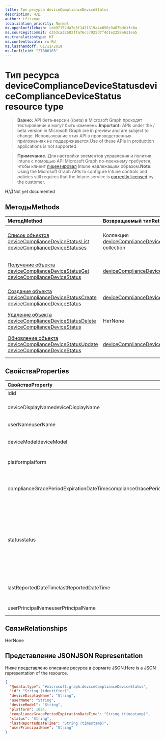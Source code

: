 ```yaml
---
title: Тип ресурса deviceComplianceDeviceStatus
description: Н/Д
author: tfitzmac
localization_priority: Normal
ms.openlocfilehash: ceb97152da7e3f1421319a4e890c9467bde1fc0a
ms.sourcegitcommit: d2b3ca32602ffa76cc7925d7f4d1e2258e611ea5
ms.translationtype: MT
ms.contentlocale: ru-RU
ms.lasthandoff: 01/11/2019
ms.locfileid: "27880103"
---
```

# <a name="devicecompliancedevicestatus-resource-type"></a><span data-ttu-id="83d8f-103">Тип ресурса deviceComplianceDeviceStatus</span><span class="sxs-lookup"><span data-stu-id="83d8f-103">deviceComplianceDeviceStatus resource type</span></span>

> <span data-ttu-id="83d8f-104">**Важно:** API бета-версии (/beta) в Microsoft Graph проходят тестирование и могут быть изменены.</span><span class="sxs-lookup"><span data-stu-id="83d8f-104">**Important:** APIs under the / beta version in Microsoft Graph are in preview and are subject to change.</span></span> <span data-ttu-id="83d8f-105">Использование этих API в производственных приложениях не поддерживается.</span><span class="sxs-lookup"><span data-stu-id="83d8f-105">Use of these APIs in production applications is not supported.</span></span>

> <span data-ttu-id="83d8f-106">**Примечание.** Для настройки элементов управления и политик Intune с помощью API Microsoft Graph по-прежнему требуется, чтобы клиент [лицензировал](https://go.microsoft.com/fwlink/?linkid=839381) Intune надлежащим образом.</span><span class="sxs-lookup"><span data-stu-id="83d8f-106">**Note:** Using the Microsoft Graph APIs to configure Intune controls and policies still requires that the Intune service is [correctly licensed](https://go.microsoft.com/fwlink/?linkid=839381) by the customer.</span></span>

<span data-ttu-id="83d8f-107">Н/Д</span><span class="sxs-lookup"><span data-stu-id="83d8f-107">Not yet documented</span></span>
## <a name="methods"></a><span data-ttu-id="83d8f-108">Методы</span><span class="sxs-lookup"><span data-stu-id="83d8f-108">Methods</span></span>
|<span data-ttu-id="83d8f-109">Метод</span><span class="sxs-lookup"><span data-stu-id="83d8f-109">Method</span></span>|<span data-ttu-id="83d8f-110">Возвращаемый тип</span><span class="sxs-lookup"><span data-stu-id="83d8f-110">Return Type</span></span>|<span data-ttu-id="83d8f-111">Описание</span><span class="sxs-lookup"><span data-stu-id="83d8f-111">Description</span></span>|
|:---|:---|:---|
|[<span data-ttu-id="83d8f-112">Список объектов deviceComplianceDeviceStatus</span><span class="sxs-lookup"><span data-stu-id="83d8f-112">List deviceComplianceDeviceStatuses</span></span>](../api/intune-deviceconfig-devicecompliancedevicestatus-list.md)|<span data-ttu-id="83d8f-113">Коллекция [deviceComplianceDeviceStatus](../resources/intune-deviceconfig-devicecompliancedevicestatus.md)</span><span class="sxs-lookup"><span data-stu-id="83d8f-113">[deviceComplianceDeviceStatus](../resources/intune-deviceconfig-devicecompliancedevicestatus.md) collection</span></span>|<span data-ttu-id="83d8f-114">Список свойств и связей объектов [deviceComplianceDeviceStatus](../resources/intune-deviceconfig-devicecompliancedevicestatus.md).</span><span class="sxs-lookup"><span data-stu-id="83d8f-114">List properties and relationships of the [deviceComplianceDeviceStatus](../resources/intune-deviceconfig-devicecompliancedevicestatus.md) objects.</span></span>|
|[<span data-ttu-id="83d8f-115">Получение объекта deviceComplianceDeviceStatus</span><span class="sxs-lookup"><span data-stu-id="83d8f-115">Get deviceComplianceDeviceStatus</span></span>](../api/intune-deviceconfig-devicecompliancedevicestatus-get.md)|[<span data-ttu-id="83d8f-116">deviceComplianceDeviceStatus</span><span class="sxs-lookup"><span data-stu-id="83d8f-116">deviceComplianceDeviceStatus</span></span>](../resources/intune-deviceconfig-devicecompliancedevicestatus.md)|<span data-ttu-id="83d8f-117">Чтение свойств и связей объекта [deviceComplianceDeviceStatus](../resources/intune-deviceconfig-devicecompliancedevicestatus.md).</span><span class="sxs-lookup"><span data-stu-id="83d8f-117">Read properties and relationships of the [deviceComplianceDeviceStatus](../resources/intune-deviceconfig-devicecompliancedevicestatus.md) object.</span></span>|
|[<span data-ttu-id="83d8f-118">Создание объекта deviceComplianceDeviceStatus</span><span class="sxs-lookup"><span data-stu-id="83d8f-118">Create deviceComplianceDeviceStatus</span></span>](../api/intune-deviceconfig-devicecompliancedevicestatus-create.md)|[<span data-ttu-id="83d8f-119">deviceComplianceDeviceStatus</span><span class="sxs-lookup"><span data-stu-id="83d8f-119">deviceComplianceDeviceStatus</span></span>](../resources/intune-deviceconfig-devicecompliancedevicestatus.md)|<span data-ttu-id="83d8f-120">Создание объекта [deviceComplianceDeviceStatus](../resources/intune-deviceconfig-devicecompliancedevicestatus.md).</span><span class="sxs-lookup"><span data-stu-id="83d8f-120">Create a new [deviceComplianceDeviceStatus](../resources/intune-deviceconfig-devicecompliancedevicestatus.md) object.</span></span>|
|[<span data-ttu-id="83d8f-121">Удаление объекта deviceComplianceDeviceStatus</span><span class="sxs-lookup"><span data-stu-id="83d8f-121">Delete deviceComplianceDeviceStatus</span></span>](../api/intune-deviceconfig-devicecompliancedevicestatus-delete.md)|<span data-ttu-id="83d8f-122">Нет</span><span class="sxs-lookup"><span data-stu-id="83d8f-122">None</span></span>|<span data-ttu-id="83d8f-123">Удаляет объект [deviceComplianceDeviceStatus](../resources/intune-deviceconfig-devicecompliancedevicestatus.md).</span><span class="sxs-lookup"><span data-stu-id="83d8f-123">Deletes a [deviceComplianceDeviceStatus](../resources/intune-deviceconfig-devicecompliancedevicestatus.md).</span></span>|
|[<span data-ttu-id="83d8f-124">Обновление объекта deviceComplianceDeviceStatus</span><span class="sxs-lookup"><span data-stu-id="83d8f-124">Update deviceComplianceDeviceStatus</span></span>](../api/intune-deviceconfig-devicecompliancedevicestatus-update.md)|[<span data-ttu-id="83d8f-125">deviceComplianceDeviceStatus</span><span class="sxs-lookup"><span data-stu-id="83d8f-125">deviceComplianceDeviceStatus</span></span>](../resources/intune-deviceconfig-devicecompliancedevicestatus.md)|<span data-ttu-id="83d8f-126">Обновление свойств объекта [deviceComplianceDeviceStatus](../resources/intune-deviceconfig-devicecompliancedevicestatus.md).</span><span class="sxs-lookup"><span data-stu-id="83d8f-126">Update the properties of a [deviceComplianceDeviceStatus](../resources/intune-deviceconfig-devicecompliancedevicestatus.md) object.</span></span>|

## <a name="properties"></a><span data-ttu-id="83d8f-127">Свойства</span><span class="sxs-lookup"><span data-stu-id="83d8f-127">Properties</span></span>
|<span data-ttu-id="83d8f-128">Свойство</span><span class="sxs-lookup"><span data-stu-id="83d8f-128">Property</span></span>|<span data-ttu-id="83d8f-129">Тип</span><span class="sxs-lookup"><span data-stu-id="83d8f-129">Type</span></span>|<span data-ttu-id="83d8f-130">Описание</span><span class="sxs-lookup"><span data-stu-id="83d8f-130">Description</span></span>|
|:---|:---|:---|
|<span data-ttu-id="83d8f-131">id</span><span class="sxs-lookup"><span data-stu-id="83d8f-131">id</span></span>|<span data-ttu-id="83d8f-132">Строка</span><span class="sxs-lookup"><span data-stu-id="83d8f-132">String</span></span>|<span data-ttu-id="83d8f-133">Ключ объекта.</span><span class="sxs-lookup"><span data-stu-id="83d8f-133">Key of the entity.</span></span>|
|<span data-ttu-id="83d8f-134">deviceDisplayName</span><span class="sxs-lookup"><span data-stu-id="83d8f-134">deviceDisplayName</span></span>|<span data-ttu-id="83d8f-135">String</span><span class="sxs-lookup"><span data-stu-id="83d8f-135">String</span></span>|<span data-ttu-id="83d8f-136">Имя устройства в объекте DevicePolicyStatus.</span><span class="sxs-lookup"><span data-stu-id="83d8f-136">Device name of the DevicePolicyStatus.</span></span>|
|<span data-ttu-id="83d8f-137">userName</span><span class="sxs-lookup"><span data-stu-id="83d8f-137">userName</span></span>|<span data-ttu-id="83d8f-138">String</span><span class="sxs-lookup"><span data-stu-id="83d8f-138">String</span></span>|<span data-ttu-id="83d8f-139">Имя пользователя в отчете.</span><span class="sxs-lookup"><span data-stu-id="83d8f-139">The User Name that is being reported</span></span>|
|<span data-ttu-id="83d8f-140">deviceModel</span><span class="sxs-lookup"><span data-stu-id="83d8f-140">deviceModel</span></span>|<span data-ttu-id="83d8f-141">String</span><span class="sxs-lookup"><span data-stu-id="83d8f-141">String</span></span>|<span data-ttu-id="83d8f-142">Модель устройства в отчете.</span><span class="sxs-lookup"><span data-stu-id="83d8f-142">The device model that is being reported</span></span>|
|<span data-ttu-id="83d8f-143">platform</span><span class="sxs-lookup"><span data-stu-id="83d8f-143">platform</span></span>|<span data-ttu-id="83d8f-144">Int32</span><span class="sxs-lookup"><span data-stu-id="83d8f-144">Int32</span></span>|<span data-ttu-id="83d8f-145">Платформа устройства, предоставленные</span><span class="sxs-lookup"><span data-stu-id="83d8f-145">Platform of the device that is being reported</span></span>|
|<span data-ttu-id="83d8f-146">complianceGracePeriodExpirationDateTime</span><span class="sxs-lookup"><span data-stu-id="83d8f-146">complianceGracePeriodExpirationDateTime</span></span>|<span data-ttu-id="83d8f-147">DateTimeOffset</span><span class="sxs-lookup"><span data-stu-id="83d8f-147">DateTimeOffset</span></span>|<span data-ttu-id="83d8f-148">Дата и время, когда истекает период отсрочки применения политик на устройстве.</span><span class="sxs-lookup"><span data-stu-id="83d8f-148">The DateTime when device compliance grace period expires</span></span>|
|<span data-ttu-id="83d8f-149">status</span><span class="sxs-lookup"><span data-stu-id="83d8f-149">status</span></span>|[<span data-ttu-id="83d8f-150">complianceStatus</span><span class="sxs-lookup"><span data-stu-id="83d8f-150">complianceStatus</span></span>](../resources/intune-shared-compliancestatus.md)|<span data-ttu-id="83d8f-151">Состояние соответствия требованиям для отчета о политике.</span><span class="sxs-lookup"><span data-stu-id="83d8f-151">Compliance status of the policy report.</span></span> <span data-ttu-id="83d8f-152">Возможные значения: `unknown`, `notApplicable`, `compliant`, `remediated`, `nonCompliant`, `error`, `conflict`, `notAssigned`.</span><span class="sxs-lookup"><span data-stu-id="83d8f-152">Possible values are: `unknown`, `notApplicable`, `compliant`, `remediated`, `nonCompliant`, `error`, `conflict`, `notAssigned`.</span></span>|
|<span data-ttu-id="83d8f-153">lastReportedDateTime</span><span class="sxs-lookup"><span data-stu-id="83d8f-153">lastReportedDateTime</span></span>|<span data-ttu-id="83d8f-154">DateTimeOffset</span><span class="sxs-lookup"><span data-stu-id="83d8f-154">DateTimeOffset</span></span>|<span data-ttu-id="83d8f-155">Дата и время последнего изменения отчета о политике.</span><span class="sxs-lookup"><span data-stu-id="83d8f-155">Last modified date time of the policy report.</span></span>|
|<span data-ttu-id="83d8f-156">userPrincipalName</span><span class="sxs-lookup"><span data-stu-id="83d8f-156">userPrincipalName</span></span>|<span data-ttu-id="83d8f-157">String</span><span class="sxs-lookup"><span data-stu-id="83d8f-157">String</span></span>|<span data-ttu-id="83d8f-158">Имя участника-пользователя.</span><span class="sxs-lookup"><span data-stu-id="83d8f-158">UserPrincipalName.</span></span>|

## <a name="relationships"></a><span data-ttu-id="83d8f-159">Связи</span><span class="sxs-lookup"><span data-stu-id="83d8f-159">Relationships</span></span>
<span data-ttu-id="83d8f-160">Нет</span><span class="sxs-lookup"><span data-stu-id="83d8f-160">None</span></span>
## <a name="json-representation"></a><span data-ttu-id="83d8f-161">Представление JSON</span><span class="sxs-lookup"><span data-stu-id="83d8f-161">JSON Representation</span></span>
<span data-ttu-id="83d8f-162">Ниже представлено описание ресурса в формате JSON.</span><span class="sxs-lookup"><span data-stu-id="83d8f-162">Here is a JSON representation of the resource.</span></span>
<!-- {
  "blockType": "resource",
  "keyProperty": "id",
  "@odata.type": "microsoft.graph.deviceComplianceDeviceStatus"
}
-->
``` json
{
  "@odata.type": "#microsoft.graph.deviceComplianceDeviceStatus",
  "id": "String (identifier)",
  "deviceDisplayName": "String",
  "userName": "String",
  "deviceModel": "String",
  "platform": 1024,
  "complianceGracePeriodExpirationDateTime": "String (timestamp)",
  "status": "String",
  "lastReportedDateTime": "String (timestamp)",
  "userPrincipalName": "String"
}
```





